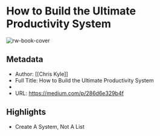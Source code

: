 # How to Build the Ultimate Productivity System

![rw-book-cover](https://readwise-assets.s3.amazonaws.com/static/images/article3.5c705a01b476.png)

## Metadata
- Author: [[Chris Kyle]]
- Full Title: How to Build the Ultimate Productivity System
- 
- URL: https://medium.com/p/286d6e329b4f

## Highlights
- Create A System, Not A List

